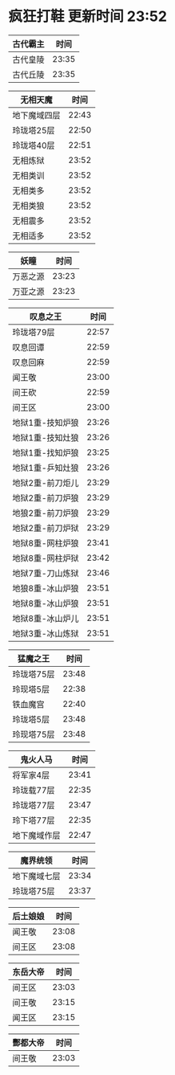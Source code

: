 # 疯狂打鞋 更新时间 23:52

| 古代霸主   | 时间    |
|--------|-------|
| 古代皇陵 | 23:35 |
| 古代丘陵 | 23:35 |

| 无相天魔   | 时间    |
|--------|-------|
| 地下魔域四层 | 22:43 |
| 玲珑塔25层 | 22:50 |
| 玲珑塔40层 | 22:51 |
| 无相炼狱 | 23:52 |
| 无相类训 | 23:52 |
| 无相类多 | 23:52 |
| 无相类狼 | 23:52 |
| 无相震多 | 23:52 |
| 无相适多 | 23:52 |

| 妖瞳   | 时间    |
|--------|-------|
| 万恶之源 | 23:23 |
| 万亚之源 | 23:23 |

| 叹息之王   | 时间    |
|--------|-------|
| 玲珑塔79层 | 22:57 |
| 叹息回谭 | 22:59 |
| 叹息回麻 | 22:59 |
| 闻王敬 | 23:00 |
| 间王砍 | 22:59 |
| 间王区 | 23:00 |
| 地狱1重-技知炉狼 | 23:26 |
| 地狱1重-技知灶狼 | 23:26 |
| 地狱1重-找知炉狼 | 23:25 |
| 地狱1重-乒知灶狼 | 23:26 |
| 地狱2重-前刀炬儿 | 23:29 |
| 地狱2重-前刀炉狼 | 23:29 |
| 地狼2重-前刀炉狼 | 23:29 |
| 地狱2重-前刀炉狱 | 23:29 |
| 地狱8重-网柱炉狼 | 23:41 |
| 地狱8重-网柱炉狱 | 23:42 |
| 地狱7重-刀山炼狱 | 23:46 |
| 地狼8重-冰山炉狼 | 23:51 |
| 地狱8重-冰山炉狼 | 23:51 |
| 地狱8重-冰山炉儿 | 23:51 |
| 地狱3重-冰山炼狱 | 23:51 |

| 猛魔之王   | 时间    |
|--------|-------|
| 玲珑塔75层 | 23:48 |
| 玲现塔5层 | 22:38 |
| 铁血魔宫 | 22:40 |
| 玲珑塔5层 | 23:48 |
| 玲现塔75层 | 23:48 |

| 鬼火人马   | 时间    |
|--------|-------|
| 将军家4层 | 23:41 |
| 玲珑载77层 | 22:35 |
| 玲珑塔77层 | 23:47 |
| 玲下塔77层 | 22:35 |
| 地下魔域作层 | 22:47 |

| 魔界统领   | 时间    |
|--------|-------|
| 地下魔域七层 | 23:34 |
| 玲珑塔75层 | 23:37 |

| 后土娘娘   | 时间    |
|--------|-------|
| 闻王敬 | 23:08 |
| 间王区 | 23:08 |

| 东岳大帝   | 时间    |
|--------|-------|
| 间王区 | 23:03 |
| 间王敬 | 23:15 |
| 闻王区 | 23:15 |

| 酆都大帝   | 时间    |
|--------|-------|
| 间王敬 | 23:03 |